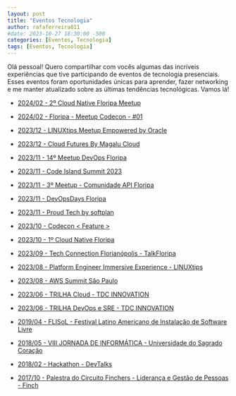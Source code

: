 ```yaml
---
layout: post
title: "Eventos Tecnologia"
author: rafaferreira011
#date: 2023-10-27 18:30:00 -500
categories: [Eventos, Tecnologia]
tags: [Eventos, Tecnologia]
---
```



Olá pessoal! Quero compartilhar com vocês algumas das incríveis experiências que tive participando de eventos de tecnologia presenciais. Esses eventos foram oportunidades únicas para aprender, fazer networking e me manter atualizado sobre as últimas tendências tecnológicas. Vamos lá!

- <i class="fa-solid fa-link"></i> [2024/02 - 2º Cloud Native Floripa Meetup](https://community.cncf.io/events/details/cncf-cloud-native-floripa-presents-2o-cloud-native-floripa-meetup/)

- <i class="fa-solid fa-link"></i> [2024/02 - Floripa - Meetup Codecon - #01](https://eventos.codecon.dev/meetup-codecon-floripa-01/)

- <i class="fa-solid fa-link"></i> [2023/12 - LINUXtips Meetup Empowered by Oracle](https://www.youtube.com/live/RaMHnD3Ico4?app=desktop&si=s05HvlLHANQYv6bV)

- <i class="fa-solid fa-link"></i> [2023/12 - Cloud Futures By Magalu Cloud](https://cloudfutures.tech/)

- <i class="fa-solid fa-link"></i> [2023/11 - 14º Meetup DevOps Floripa](https://www.meetup.com/devops-florianopolis/events/297529400/)

- <i class="fa-solid fa-link"></i> [2023/11 - Code Island Summit 2023](https://summit.codeisland.com.br/?_gl=1%2A137a3lz%2A_ga%2AMTA0ODg4NjgwNy4xNjk5ODkzOTYx%2A_ga_XYNHZBCPDB%2AMTcwMTExMTAzMy40LjAuMTcwMTExMTAzMy4wLjAuMA..%2A_ga_YGC76HLJRP%2AMTcwMTExMTAzMy40LjAuMTcwMTExMTAzMy4wLjAuMA..&_ga=2.233975638.994001474.1701111034-1048886807.1699893961)

- <i class="fa-solid fa-link"></i> [2023/11 - 3º Meetup - Comunidade API Floripa](https://www.sympla.com.br/evento/3-meetup-comunidade-api-floripa/2220166?referrer=t.co)

- <i class="fa-solid fa-link"></i> [2023/11 - DevOpsDays Floripa](https://devopsdays.org/events/2023-florianopolis/program)

- <i class="fa-solid fa-link"></i> [2023/11 - Proud Tech by softplan](https://www.proudtech.com.br/)

- <i class="fa-solid fa-link"></i> [2023/10 - Codecon < Feature >](https://www.codecon.dev/feature)

-  <i class="fa-solid fa-link"></i> [2023/10 - 1º Cloud Native Floripa](https://community.cncf.io/events/details/cncf-cloud-native-floripa-presents-1o-cloud-native-floripa/)

-  <i class="fa-solid fa-link"></i> [2023/09 - Tech Connection Florianópolis - TalkFloripa ](https://talkfloripa.com.br/tech-connection-fln)

- <i class="fa-solid fa-link"></i> [2023/08 - Platform Engineer Immersive Experience - LINUXtips](https://www.linuxtips.io/platform-engineer-immersive-experience)

- <i class="fa-solid fa-link"></i> [2023/08 - AWS Summit São Paulo](https://aws.amazon.com/pt/events/summits/sao-paulo/)

- <i class="fa-solid fa-link"></i> [2023/06 - TRILHA Cloud - TDC INNOVATION](https://thedevconf.com/tdc/2023/innovation/trilha-cloud)

- <i class="fa-solid fa-link"></i> [2023/06 - TRILHA DevOps e SRE - TDC INNOVATION](https://thedevconf.com/tdc/2023/innovation/trilha-cloud)

- <i class="fa-solid fa-link"></i> [2019/04 - FLISoL - Festival Latino Americano de Instalação de Software Livre](https://flisol.info/FLISOL2019/Brasil/Bauru)

- <i class="fa-solid fa-link"></i> [2018/05 - VIII JORNADA DE INFORMÁTICA - Universidade do Sagrado Coração](https://unisagrado.edu.br/8jor-info) 

- <i class="fa-solid fa-link"></i> [2018/02 - Hackathon - DevTalks](https://fibbauru.br/site/conteudo/462-hackathon-evento-inedito-em-bauru-comeca-hoje-.htmlnfo)

- <i class="fa-solid fa-link"></i> [2017/10 - Palestra do Circuito Finchers - Liderança e Gestão de Pessoas - Finch](https://stoblobcertificados011.blob.core.windows.net/certificados/2017-10-Palestra.sobre.Liderança.Gestão.de.Pessoas-Finch.pdf)







